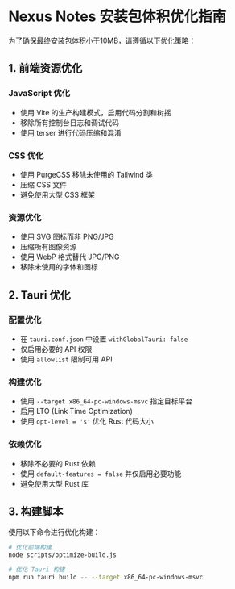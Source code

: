 # Nexus Notes 安装包体积优化指南

为了确保最终安装包体积小于10MB，请遵循以下优化策略：

## 1. 前端资源优化

### JavaScript 优化
- 使用 Vite 的生产构建模式，启用代码分割和树摇
- 移除所有控制台日志和调试代码
- 使用 terser 进行代码压缩和混淆

### CSS 优化
- 使用 PurgeCSS 移除未使用的 Tailwind 类
- 压缩 CSS 文件
- 避免使用大型 CSS 框架

### 资源优化
- 使用 SVG 图标而非 PNG/JPG
- 压缩所有图像资源
- 使用 WebP 格式替代 JPG/PNG
- 移除未使用的字体和图标

## 2. Tauri 优化

### 配置优化
- 在 `tauri.conf.json` 中设置 `withGlobalTauri: false`
- 仅启用必要的 API 权限
- 使用 `allowlist` 限制可用 API

### 构建优化
- 使用 `--target x86_64-pc-windows-msvc` 指定目标平台
- 启用 LTO (Link Time Optimization)
- 使用 `opt-level = 's'` 优化 Rust 代码大小

### 依赖优化
- 移除不必要的 Rust 依赖
- 使用 `default-features = false` 并仅启用必要功能
- 避免使用大型 Rust 库

## 3. 构建脚本

使用以下命令进行优化构建：

```bash
# 优化前端构建
node scripts/optimize-build.js

# 优化 Tauri 构建
npm run tauri build -- --target x86_64-pc-windows-msvc

